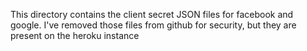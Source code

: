 This directory contains the client secret JSON files for facebook and google.  I've removed those files from github for security, but they are present on the heroku instance  
